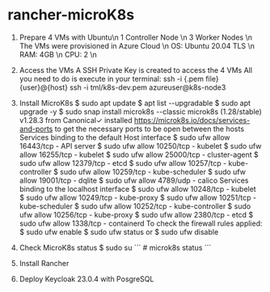 # rancher-microK8s

1. Prepare 4 VMs with Ubuntu\n
   1 Controller Node \n
   3 Worker Nodes \n
   The VMs were provisioned in Azure Cloud \n
   OS: Ubuntu 20.04 TLS \n
   RAM: 4GB \n
   CPU: 2 \n
2. Access the VMs
   A SSH Private Key is created to access the 4 VMs
   All you need to do is execute in your terminal:
   ssh -i {.pem file} {user}@{host}
   ssh -i tml/k8s-dev.pem azureuser@k8s-node3
4. Install MicroK8s
   $ sudo apt update
   $ apt list --upgradable
   $ sudo apt upgrade -y
   $ sudo snap install microk8s --classic
   microk8s (1.28/stable) v1.28.3 from Canonical✓ installed
   https://microk8s.io/docs/services-and-ports to get the necessary ports to be open between the hosts
   Services binding to the default Host interface
   $ sudo ufw allow 16443/tcp - API server
   $ sudo ufw allow 10250/tcp - kubelet
   $ sudo ufw allow 16255/tcp - kubelet
   $ sudo ufw allow 25000/tcp - cluster-agent
   $ sudo ufw allow 12379/tcp - etcd
   $ sudo ufw allow 10257/tcp - kube-controller
   $ sudo ufw allow 10259/tcp - kube-scheduler
   $ sudo ufw allow 19001/tcp - dqlite
   $ sudo ufw allow 4789/udp  - calico
   Services binding to the localhost interface
   $ sudo ufw allow 10248/tcp - kubelet
   $ sudo ufw allow 10249/tcp - kube-proxy
   $ sudo ufw allow 10251/tcp - kube-scheduler
   $ sudo ufw allow 10252/tcp - kube-controller
   $ sudo ufw allow 10256/tcp - kube-proxy
   $ sudo ufw allow 2380/tcp - etcd
   $ sudo ufw allow 1338/tcp - containerd
   To check the firewall rules applied:
   $ sudo ufw enable
   $ sudo ufw status
   or
   $ sudo ufw disable
6. Check MicroK8s status
   $ sudo su
   ´´´ # microk8s status ´´´
7. Install Rancher
   
8. Deploy Keycloak 23.0.4 with PosgreSQL
